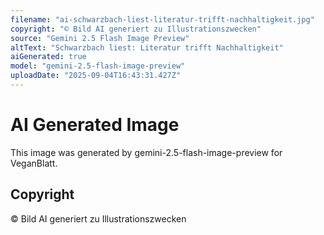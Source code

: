 ```yaml
---
filename: "ai-schwarzbach-liest-literatur-trifft-nachhaltigkeit.jpg"
copyright: "© Bild AI generiert zu Illustrationszwecken"
source: "Gemini 2.5 Flash Image Preview"
altText: "Schwarzbach liest: Literatur trifft Nachhaltigkeit"
aiGenerated: true
model: "gemini-2.5-flash-image-preview"
uploadDate: "2025-09-04T16:43:31.427Z"
---
```


# AI Generated Image

This image was generated by gemini-2.5-flash-image-preview for VeganBlatt.

## Copyright
© Bild AI generiert zu Illustrationszwecken
